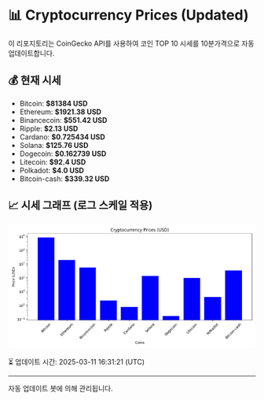 
# 📊 Cryptocurrency Prices (Updated)

이 리포지토리는 CoinGecko API를 사용하여 코인 TOP 10 시세를 10분가격으로 자동 업데이트합니다.

## 💰 현재 시세
- Bitcoin: **$81384 USD**
- Ethereum: **$1921.38 USD**
- Binancecoin: **$551.42 USD**
- Ripple: **$2.13 USD**
- Cardano: **$0.725434 USD**
- Solana: **$125.76 USD**
- Dogecoin: **$0.162739 USD**
- Litecoin: **$92.4 USD**
- Polkadot: **$4.0 USD**
- Bitcoin-cash: **$339.32 USD**

## 📈 시세 그래프 (로그 스케일 적용)
![Crypto Prices](crypto_prices.png)

⏳ 업데이트 시간: 2025-03-11 16:31:21 (UTC)

---
자동 업데이트 봇에 의해 관리됩니다.
